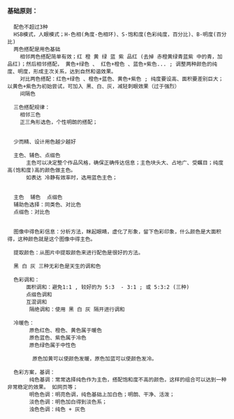 #### 基础原则：
      配色不超过3种
      HSB模式，人眼模式；H-色相(角度-色相环)、S-饱和度(色彩纯度，百分比)、B-明度(百分比)  
      两色搭配是用色基础
        相邻两色搭配简单有效；红 橙 黄 绿 蓝 紫 品红 (去掉 赤橙黄绿青蓝紫 中的青，加品红)；然后相邻搭配， 黄色+绿色 、 红色+橙色 、蓝色+紫色... ; 调整两种颜色的纯度、明度，形成主次关系，达到自然和谐效果。
        对比两色搭配：红色+绿色 、橙色+蓝色、黄色+紫色 ; 纯度要设高、面积要差别巨大；以黄色+紫色为初始尝试，可加入 黑、白、灰，减轻刺眼效果（过于强烈）
        间隔色

      三色搭配规律：
        相邻三色
        正三角形选色，个性明朗的搭配；


      少而精、设计用色越少越好

      主色、辅色、点缀色
          主色可以决定整个作品风格，确保正确传达信息；主色块头大、占地广、受瞩目；纯度高(饱和度)高的颜色做主色。
          如表达 冷静有效率时，选用蓝色主色；  


      主色  辅色  点缀色
      辅助色选择：同类色、对比色
      点缀色：对比色


      图像中得色彩信息：分析方法，眯起眼睛，虚化了形象，留下色彩印象，什么颜色是大面积得，这种颜色就是这个图像中得主色。

      提取颜色：从图片中提取颜色来进行配色是很好的方法。

      黑 白 灰 三种无彩色是天生的调和色

      色彩调和：
    	  面积调和：避免1:1 , 较好的为 5:3  - 3:1 ; 或 5:3:2 (三种)
    	  点缀色调和
    	  互混调和
    	   隔绝调和：使用 黑 白 灰 隔开进行调和

      冷暖色：
    	   原色红色、橙色、黄色属于暖色
    	   原色蓝色、紫色属于冷色
    	   原色绿色属于中性色

    	    原色加黄可以使颜色发暖，原色加蓝可以使颜色发冷。

      色彩方案，基调：
    	   纯色基调：常常选择纯色作为主色，搭配饱和度不高的颜色，这样的组合可以达到一种非常稳定的效果。 如网页等；
    	   明色色调：明亮色调，纯色基础上加白色；明朗、干净、活泼；
    	   淡色色调：明色加白得到淡色系；
    	   浊色色调：纯色 + 灰色

    
